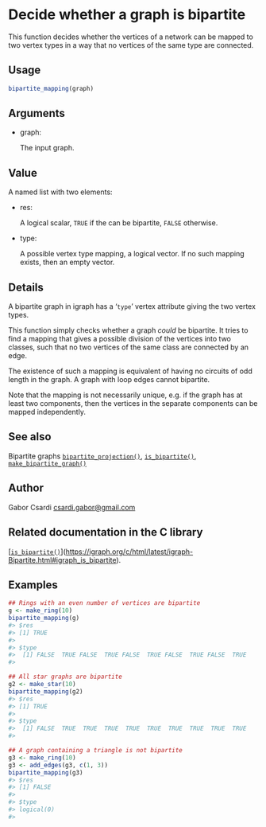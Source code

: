 # Decide whether a graph is bipartite

This function decides whether the vertices of a network can be mapped to
two vertex types in a way that no vertices of the same type are
connected.

## Usage

``` r
bipartite_mapping(graph)
```

## Arguments

- graph:

  The input graph.

## Value

A named list with two elements:

- res:

  A logical scalar, `TRUE` if the can be bipartite, `FALSE` otherwise.

- type:

  A possible vertex type mapping, a logical vector. If no such mapping
  exists, then an empty vector.

## Details

A bipartite graph in igraph has a ‘`type`’ vertex attribute giving the
two vertex types.

This function simply checks whether a graph *could* be bipartite. It
tries to find a mapping that gives a possible division of the vertices
into two classes, such that no two vertices of the same class are
connected by an edge.

The existence of such a mapping is equivalent of having no circuits of
odd length in the graph. A graph with loop edges cannot bipartite.

Note that the mapping is not necessarily unique, e.g. if the graph has
at least two components, then the vertices in the separate components
can be mapped independently.

## See also

Bipartite graphs
[`bipartite_projection()`](https://r.igraph.org/reference/bipartite_projection.md),
[`is_bipartite()`](https://r.igraph.org/reference/is_bipartite.md),
[`make_bipartite_graph()`](https://r.igraph.org/reference/make_bipartite_graph.md)

## Author

Gabor Csardi <csardi.gabor@gmail.com>

## Related documentation in the C library

[[`is_bipartite()`](https://r.igraph.org/reference/is_bipartite.md)](https://igraph.org/c/html/latest/igraph-Bipartite.html#igraph_is_bipartite).

## Examples

``` r
## Rings with an even number of vertices are bipartite
g <- make_ring(10)
bipartite_mapping(g)
#> $res
#> [1] TRUE
#> 
#> $type
#>  [1] FALSE  TRUE FALSE  TRUE FALSE  TRUE FALSE  TRUE FALSE  TRUE
#> 

## All star graphs are bipartite
g2 <- make_star(10)
bipartite_mapping(g2)
#> $res
#> [1] TRUE
#> 
#> $type
#>  [1] FALSE  TRUE  TRUE  TRUE  TRUE  TRUE  TRUE  TRUE  TRUE  TRUE
#> 

## A graph containing a triangle is not bipartite
g3 <- make_ring(10)
g3 <- add_edges(g3, c(1, 3))
bipartite_mapping(g3)
#> $res
#> [1] FALSE
#> 
#> $type
#> logical(0)
#> 
```

